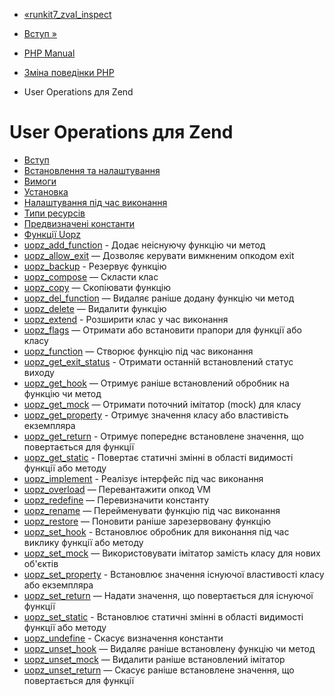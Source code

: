 - [«runkit7_zval_inspect](function.runkit7-zval-inspect.md)
- [Вступ »](intro.uopz.md)

- [PHP Manual](index.md)
- [Зміна поведінки PHP](refs.basic.php.md)
- User Operations для Zend

# User Operations для Zend

- [Вступ](intro.uopz.md)
- [Встановлення та налаштування](uopz.setup.md)
- [Вимоги](uopz.requirements.md)
- [Установка](uopz.installation.md)
- [Налаштування під час виконання](uopz.configuration.md)
- [Типи ресурсів](uopz.resources.md)
- [Предвизначені константи](uopz.constants.md)
- [Функції Uopz](ref.uopz.md)
- [uopz_add_function](function.uopz-add-function.md) - Додає
неіснуючу функцію чи метод
- [uopz_allow_exit](function.uopz-allow-exit.md) — Дозволяє
керувати вимкненим опкодом exit
- [uopz_backup](function.uopz-backup.md) - Резервує функцію
- [uopz_compose](function.uopz-compose.md) — Скласти клас
- [uopz_copy](function.uopz-copy.md) — Скопіювати функцію
- [uopz_del_function](function.uopz-del-function.md) — Видаляє
раніше додану функцію чи метод
- [uopz_delete](function.uopz-delete.md) — Видалити функцію
- [uopz_extend](function.uopz-extend.md) - Розширити клас у
час виконання
- [uopz_flags](function.uopz-flags.md) — Отримати або встановити
прапори для функції або класу
- [uopz_function](function.uopz-function.md) — Створює функцію
під час виконання
- [uopz_get_exit_status](function.uopz-get-exit-status.md) -
Отримати останній встановлений статус виходу
- [uopz_get_hook](function.uopz-get-hook.md) — Отримує раніше
встановлений обробник на функцію чи метод
- [uopz_get_mock](function.uopz-get-mock.md) — Отримати поточний
імітатор (mock) для класу
- [uopz_get_property](function.uopz-get-property.md) - Отримує
значення класу або властивість екземпляра
- [uopz_get_return](function.uopz-get-return.md) - Отримує
попереднє встановлене значення, що повертається для функції
- [uopz_get_static](function.uopz-get-static.md) - Повертає
статичні змінні в області видимості функції або методу
- [uopz_implement](function.uopz-implement.md) - Реалізує
інтерфейс під час виконання
- [uopz_overload](function.uopz-overload.md) — Перевантажити опкод
VM
- [uopz_redefine](function.uopz-redefine.md) — Перевизначити
константу
- [uopz_rename](function.uopz-rename.md) — Перейменувати функцію
під час виконання
- [uopz_restore](function.uopz-restore.md) — Поновити раніше
зарезервовану функцію
- [uopz_set_hook](function.uopz-set-hook.md) - Встановлює
обробник для виконання під час виклику функції або методу
- [uopz_set_mock](function.uopz-set-mock.md) — Використовувати
імітатор замість класу для нових об'єктів
- [uopz_set_property](function.uopz-set-property.md) -
Встановлює значення існуючої властивості класу або
екземпляра
- [uopz_set_return](function.uopz-set-return.md) — Надати
значення, що повертається для існуючої функції
- [uopz_set_static](function.uopz-set-static.md) - Встановлює
статичні змінні в області видимості функції або методу
- [uopz_undefine](function.uopz-undefine.md) - Скасує
визначення константи
- [uopz_unset_hook](function.uopz-unset-hook.md) — Видаляє раніше
встановлену функцію чи метод
- [uopz_unset_mock](function.uopz-unset-mock.md) — Видалити раніше
встановлений імітатор
- [uopz_unset_return](function.uopz-unset-return.md) — Скасує
раніше встановлене значення, що повертається для функції
